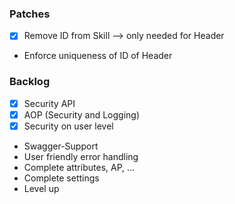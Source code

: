 ### Patches 
- [x] Remove ID from Skill --> only needed for Header
- Enforce uniqueness of ID of Header

### Backlog
- [x] Security API
- [x] AOP (Security and Logging)
- [x] Security on user level
- Swagger-Support
- User friendly error handling
- Complete attributes, AP, ...
- Complete settings 
- Level up

